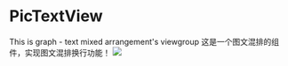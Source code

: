 # PicTextView
This is graph - text mixed arrangement's viewgroup
这是一个图文混排的组件，实现图文混排换行功能！
![](https://github.com/IcyHeartBX/PicTextView/blob/master/device-2016-10-10-155036.png?raw=true)
